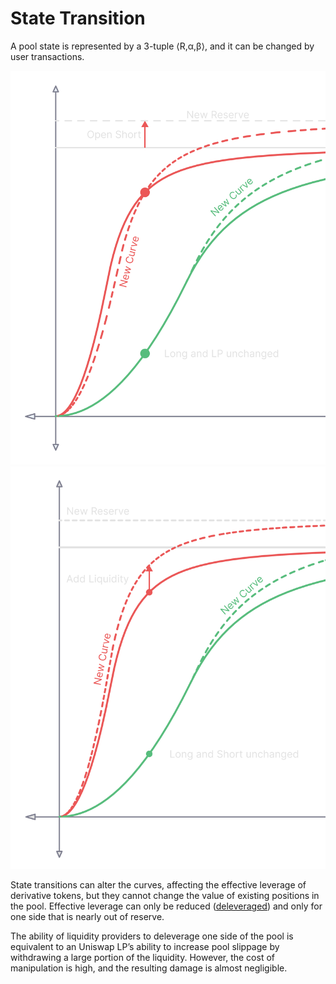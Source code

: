 # State Transition

A pool state is represented by a 3-tuple ⟨R,α,β⟩, and it can be changed by user transactions.

![](<../.gitbook/assets/image (33).png>)![](<../.gitbook/assets/image (17).png>)

State transitions can alter the curves, affecting the effective leverage of derivative tokens, but they cannot change the value of existing positions in the pool. Effective leverage can only be reduced ([deleveraged](../intro/auto-deleveraging.md)) and only for one side that is nearly out of reserve.

The ability of liquidity providers to deleverage one side of the pool is equivalent to an Uniswap LP’s ability to increase pool slippage by withdrawing a large portion of the liquidity. However, the cost of manipulation is high, and the resulting damage is almost negligible.
